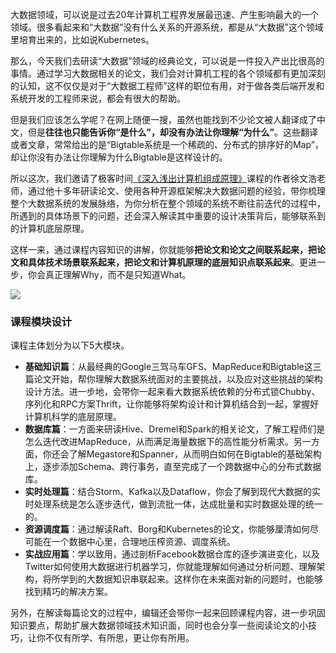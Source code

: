 大数据领域，可以说是过去20年计算机工程界发展最迅速、产生影响最大的一个领域。很多看起来和“大数据”没有什么关系的开源系统，都是从“大数据”这个领域里培育出来的，比如说Kubernetes。

那么，今天我们去研读“大数据”领域的经典论文，可以说是一件投入产出比很高的事情。通过学习大数据相关的论文，我们会对计算机工程的各个领域都有更加深刻的认知，这不仅仅是对于“大数据工程师”这样的职位有用，对于做各类后端开发和系统开发的工程师来说，都会有很大的帮助。

但是我们应该怎么学呢？在网上随便一搜，虽然也能找到不少论文被人翻译成了中文，但是**往往也只能告诉你“是什么”，却没有办法让你理解“为什么”**。这些翻译或者文章，常常给出的是“Bigtable系统是一个稀疏的、分布式的排序好的Map”，却让你没有办法让你理解为什么Bigtable是这样设计的。

所以这次，我们邀请了极客时间[《深入浅出计算机组成原理》](https://time.geekbang.org/column/intro/100026001)课程的作者徐文浩老师，通过他十多年研读论文、使用各种开源框架解决大数据问题的经验，带你梳理整个大数据系统的发展脉络，为你分析在整个领域的系统不断往前迭代的过程中，所遇到的具体场景下的问题，还会深入解读其中重要的设计决策背后，能够联系到的计算机底层原理。

这样一来，通过课程内容知识的讲解，你就能够**把论文和论文之间联系起来，把论文和具体技术场景联系起来，把论文和计算机原理的底层知识点联系起来**。更进一步，你会真正理解Why，而不是只知道What。

![](https://static001.geekbang.org/resource/image/70/54/70c148f2d77bf50a762b7e3fe10bfc54.jpg)

### 课程模块设计

课程主体划分为以下5大模块。

- **基础知识篇**：从最经典的Google三驾马车GFS、MapReduce和Bigtable这三篇论文开始，帮你理解大数据系统面对的主要挑战，以及应对这些挑战的架构设计方法。进一步地，会带你一起来看大数据系统依赖的分布式锁Chubby、序列化和RPC方案Thrift，让你能够将架构设计和计算机结合到一起，掌握好计算机科学的底层原理。
- **数据库篇**：一方面来研读Hive、Dremel和Spark的相关论文，了解工程师们是怎么迭代改进MapReduce，从而满足海量数据下的高性能分析需求。另一方面，你还会了解Megastore和Spanner，从而明白如何在Bigtable的基础架构上，逐步添加Schema、跨行事务，直至完成了一个跨数据中心的分布式数据库。
- **实时处理篇**：结合Storm、Kafka以及Dataflow，你会了解到现代大数据的实时处理系统是怎么逐步迭代，做到流批一体，达成批量和实时数据处理的统一的。
- **资源调度篇**：通过解读Raft、Borg和Kubernetes的论文，你能够厘清如何尽可能在一个数据中心里，合理地压榨资源、调度系统。
- **实战应用篇**：学以致用，通过剖析Facebook数据仓库的逐步演进变化，以及Twitter如何使用大数据进行机器学习，你就能理解如何通过分析问题、理解架构，将所学到的大数据知识串联起来。这样你在未来面对新的问题时，也能够找到精巧的解决方案。

另外，在解读每篇论文的过程中，编辑还会带你一起来回顾课程内容，进一步巩固知识要点，帮助扩展大数据领域技术知识面，同时也会分享一些阅读论文的小技巧，让你不仅有所学、有所思，更让你有所用。
